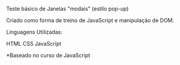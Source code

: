 Teste básico de Janelas "modais" (estilo pop-up)

Criado como forma de treino de JavaScript e manipulação de DOM.

Linguagens Utilizadas:

HTML
CSS
JavaScript

*Baseado no curso de JavaScript
